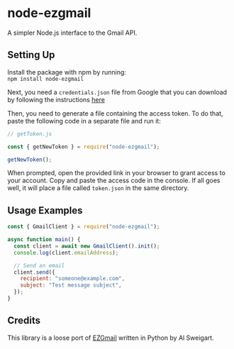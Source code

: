 # node-ezgmail

A simpler Node.js interface to the Gmail API.

## Setting Up

Install the package with npm by running: \
`npm install node-ezgmail`

Next, you need a `credentials.json` file from Google that you can download by following the instructions [here](https://developers.google.com/workspace/guides/create-credentials#create_a_credential)

Then, you need to generate a file containing the access token. To do that, paste the following code in a separate file and run it:

```js
// getToken.js

const { getNewToken } = require("node-ezgmail");

getNewToken();
```

When prompted, open the provided link in your browser to grant access to your account. Copy and paste the access code in the console. If all goes well, it will place a file called `token.json` in the same directory.

## Usage Examples

```js
const { GmailClient } = require("node-ezgmail");

async function main() {
  const client = await new GmailClient().init();
  console.log(client.emailAddress);

  // Send an email
  client.send({
    recipient: "someone@example.com",
    subject: "Test message subject",
  });
}
```

## Credits

This library is a loose port of [EZGmail](https://github.com/asweigart/ezgmail) written in Python by Al Sweigart.
